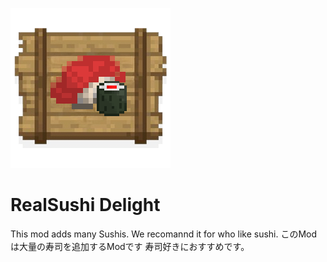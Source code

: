 <span style="text-align: center;">![](/icon.png)
# RealSushi Delight
This mod adds many Sushis.
We recomannd it for who like sushi.
このModは大量の寿司を追加するModです
寿司好きにおすすめです。
</span>
